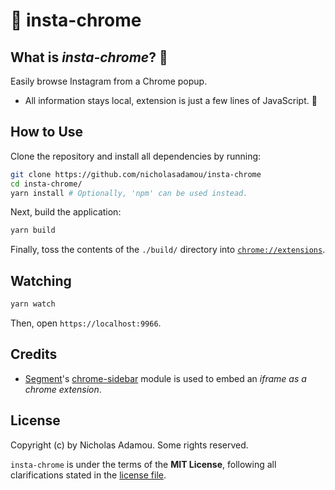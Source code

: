 # 📸 insta-chrome

## What is _insta-chrome_? 🤔

Easily browse Instagram from a Chrome popup.

- All information stays local, extension is just a few lines of JavaScript. 🎉

## How to Use

Clone the repository and install all dependencies by running:

```bash
git clone https://github.com/nicholasadamou/insta-chrome
cd insta-chrome/
yarn install # Optionally, 'npm' can be used instead.
```

Next, build the application:

```bash
yarn build
```

Finally, toss the contents of the `./build/` directory into [`chrome://extensions`](chrome://extensions).

## Watching

```bash
yarn watch
```

Then, open `https://localhost:9966`.

## Credits

- [Segment](https://open.segment.com/)'s [chrome-sidebar](https://www.npmjs.com/package/chrome-sidebar) module is used to embed an _iframe as a chrome extension_.

## License

Copyright (c) by Nicholas Adamou. Some rights reserved.

`insta-chrome` is under the terms of the **MIT License**, following all clarifications stated in the [license file](license.md).
